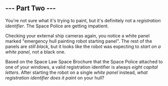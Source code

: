 ## --- Part Two ---

You're not sure what it's trying to paint, but it's definitely not a _registration identifier_. The Space Police are getting impatient.

Checking your external ship cameras again, you notice a white panel marked "emergency hull painting robot starting panel". The rest of the panels are _still black_, but it looks like the robot was expecting to _start on a white panel_, not a black one.

Based on the <span title="Just be glad it wasn't a full set of Space Law Space Books; the number of pages is *astronomical*.">Space Law Space Brochure</span> that the Space Police attached to one of your windows, a valid registration identifier is always _eight capital letters_. After starting the robot on a single _white panel_ instead, _what registration identifier does it paint_ on your hull?
